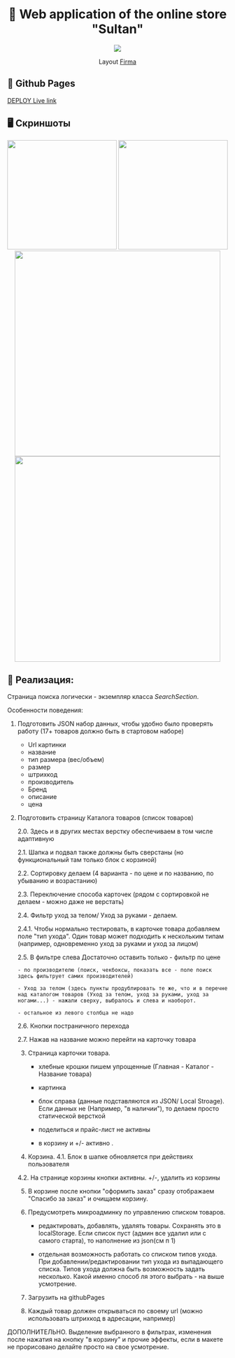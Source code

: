 <h1 align="center">🛒 Web application of the online store "Sultan"</h1>

<p align="center">
  <a href="https://skillicons.dev">
    <img src="https://skillicons.dev/icons?i=react,redux,ts" />
  </a>
</p>


<p align="center">
   Layout <a href="https://www.figma.com/file/UyRTxOVJvoMyjlcr70eH66/%5BPublished%5D%5BRU%5D-%C2%AB%D0%A1%D1%83%D0%BB%D1%82%D0%B0%D0%BD%C2%BB?t=c7h39INUjYM9hUOW-0">Firma</a>
</p>

## 🔗 Github Pages

[DEPLOY Live link](https://safym.github.io/sultan-shop/)

## 🖥️ Скриншоты

<p align="center">
    <img height="250px" src="https://user-images.githubusercontent.com/99616798/229374519-553db1fe-c96c-4d6c-9e21-6f9467e55148.png" />
    <img height="250px" src="https://user-images.githubusercontent.com/99616798/229374304-857cee78-474f-4beb-b986-5893e67a030c.png" />
    <img height="470px" src="https://user-images.githubusercontent.com/99616798/229374306-1e2b6db0-2ab6-4555-b864-a26c47c58905.png" />
    <img height="470px" src="https://user-images.githubusercontent.com/99616798/229374447-c644bb27-fc4c-4047-98c6-46d975be71b6.png" />
</p>

## 📑 Реализация:


Страница поиска логически - экземпляр класса *SearchSection*.

Особенности поведения:

1.  Подготовить JSON набор данных, чтобы удобно было проверять работу (17+ товаров должно быть в стартовом наборе)
    - Url картинки
    - название
    - тип размера (вес/объем)
    - размер
    - штрихкод
    - производитель
    - Бренд
    - описание
    - цена

2.  Подготовить страницу Каталога товаров (список товаров)

    2.0. Здесь и в других местах верстку обеспечиваем в том числе адаптивную

    2.1.  Шапка и подвал также должны быть сверстаны (но функциональный там только блок с корзиной)

    2.2.  Сортировку делаем (4 варианта - по цене и по названию, по убыванию и возрастанию)
    
    2.3. Переключение способа карточек (рядом с сортировкой не делаем - можно даже не верстать)

    2.4. Фильтр уход за телом/ Уход за руками - делаем.

    2.4.1. Чтобы нормально тестировать, в карточке товара добавляем поле "тип ухода". Один товар может подходить к нескольким типам (например, одновременно уход за руками и уход за лицом)

    2.5.  В фильтре слева Достаточно оставить только
        - фильтр по цене

        - по производителю (поиск, чекбоксы, показать все - поле поиск здесь фильтрует самих производителей)

        - Уход за телом (здесь пункты продублировать те же, что и в перечне над каталогом товаров (Уход за телом, уход за руками, уход за ногами...) - нажали сверху, выбралось и слева и наоборот.

        - остальное из левого столбца не надо
        
    2.6. Кнопки постраничного перехода
    
    2.7. Нажав на название можно перейти на карточку товара
    
    3. Страница карточки товара. 
    
        - хлебные крошки пишем упрощенные (Главная - Каталог - Название товара)
        
        - картинка
        
        - блок справа (данные подставляются из JSON/ Local Stroage). Если данных не (Например, "в наличии"), то делаем просто статической версткой
        
        - поделиться и прайс-лист не активны
        
        - в корзину и +/- активно .
        
    4. Корзина. 
    4.1. Блок в шапке обновляется при действиях пользователя
    
    4.2. На странице корзины кнопки активны. +/-, удалить из корзины
    
    5. В корзине после кнопки "оформить заказ" сразу отображаем "Спасибо за заказ" и очищаем корзину.
    
    6. Предусмотреть микроадминку по управлению списком товаров.
    
        - редактировать, добавлять, удалять товары. Сохранять это в localStorage. Если список пуст (админ все удалил или с самого старта), то наполнение из json(см п 1)
        
        - отдельная возможность работать со списком типов ухода. При добавлении/редактировании тип ухода из выпадающего списка. Типов ухода должна быть возможность задать несколько. Какой именно способ ля этого выбрать - на выше усмотрение.
        
    7. Загрузить на githubPages
    
    8. Каждый товар должен открываться по своему url (можно использовать штрихкод в адресации, например)
    
ДОПОЛНИТЕЛЬНО.
Выделение выбранного в фильтрах, изменения после нажатия на кнопку "в корзину" и прочие эффекты, если в макете не прорисовано делайте просто на свое усмотрение.
